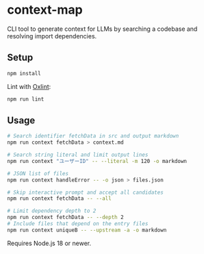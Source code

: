 # context-map

CLI tool to generate context for LLMs by searching a codebase and resolving import dependencies.

## Setup

```bash
npm install
```

Lint with [Oxlint](https://github.com/oxc-project/oxc):

```bash
npm run lint
```

## Usage

```bash
# Search identifier fetchData in src and output markdown
npm run context fetchData > context.md

# Search string literal and limit output lines
npm run context "ユーザーID" -- --literal -m 120 -o markdown

# JSON list of files
npm run context handleError -- -o json > files.json

# Skip interactive prompt and accept all candidates
npm run context fetchData -- --all

# Limit dependency depth to 2
npm run context fetchData -- --depth 2
# Include files that depend on the entry files
npm run context uniqueB -- --upstream -a -o markdown
```

Requires Node.js 18 or newer.

